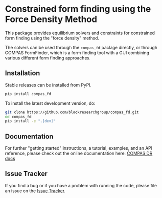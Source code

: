 # Constrained form finding using the Force Density Method

This package provides equilibrium solvers and constraints
for constrained form finding using the "force density" method.

The solvers can be used through the `compas_fd` paclage directly,
or through COMPAS FormFinder, which is a form finding tool with a GUI
combining various different form finding approaches.

## Installation

Stable releases can be installed from PyPI.

```bash
pip install compas_fd
```

To install the latest development version, do:

```bash
git clone https://github.com/blockresearchgroup/compas_fd.git
cd compas_fd
pip install -e ".[dev]"
```

## Documentation

For further "getting started" instructions, a tutorial, examples, and an API reference,
please check out the online documentation here: [COMPAS DR docs](https://blockresearchgroup.github.io/compas_fd)

## Issue Tracker

If you find a bug or if you have a problem with running the code, please file an issue on the [Issue Tracker](https://github.com/BlockResearchGroup/compas_fd/issues).
